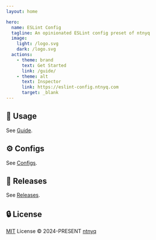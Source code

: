 ```yaml
---
layout: home

hero:
  name: ESLint Config
  tagline: An opinionated ESLint config preset of ntnyq
  image:
    light: /logo.svg
    dark: /logo.svg
  actions:
    - theme: brand
      text: Get Started
      link: /guide/
    - theme: alt
      text: Inspector
      link: https://eslint-config.ntnyq.com
      target: _blank
---
```


## :book: Usage

See [Guide](./guide/index.md).

<!--
## :recycle: Inspector

See [Inspector](./inspector/index.md).
-->

## :gear: Configs

See [Configs](./configs/index.md).

## :paperclip: Releases

See [Releases](https://github.com/ntnyq/eslint-config/releases).

## :lock: License

[MIT](https://github.com/ntnyq/eslint-config/blob/main/LICENSE) License © 2024-PRESENT [ntnyq](https://github.com/ntnyq)
